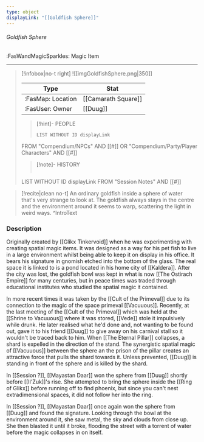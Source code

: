 ```yaml
---
type: object
displayLink: "[[Goldfish Sphere]]"
---
```


###### Goldfish Sphere
<span class="sub2">:FasWandMagicSparkles: Magic Item</span>
___

> [!infobox|no-t right]
> ![[imgGoldfishSphere.png|350]]
>
> | Type | Stat |
> | ---- | ---- |
> | :FasMap: Location | [[Camarath Square]] |
> | :FasUser: Owner | [[Duug]] |
>
>>[!hint]- PEOPLE
>>```dataview
>>LIST WITHOUT ID displayLink
>FROM "Compendium/NPCs" AND [[#]] OR "Compendium/Party/Player Characters" AND [[#]]
>
>>[!note]- HISTORY
>>```dataview
>LIST WITHOUT ID displayLink
>FROM "Session Notes" AND [[#]]

> [!recite|clean no-t]
>	An ordinary goldfish inside a sphere of water that's very strange to look at. The goldfish always stays in the centre and the environment around it seems to warp, scattering the light in weird ways.
>^IntroText

### Description
Originally created by [[Glikx Tinkervoid]] when he was experimenting with creating spatial magic items. It was designed as a way for his pet fish to live in a large environment whilst being able to keep it on display in his office. It bears his signature in gnomish etched into the bottom of the glass. The real space it is linked to is a pond located in his home city of [[Kaldera]]. After the city was lost, the goldfish bowl was kept in what is now [[The Ostirach Empire]] for many centuries, but in peace times was traded through educational institutes who studied the spatial magic it contained.

In more recent times it was taken by the [[Cult of the Primeval]] due to its connection to the magic of the space primeval [[Vacuuous]]. Recently, at the last meeting of the [[Cult of the Primeval]] which was held at the [[Shrine to Vacuuous]] where it was stored, [[Vede]] stole it impulsively while drunk. He later realised what he'd done and, not wanting to be found out, gave it to his friend [[Duug]] to give away on his carnival stall so it wouldn't be traced back to him. When [[The Eternal Pillar]] collapses, a shard is expelled in the direction of the stand. The synergistic spatial magic of [[Vacuuous]] between the sphere an the prison of the pillar creates an attractive force that pulls the shard towards it. Unless prevented, [[Duug]] is standing in front of the sphere and is killed by the shard.

In [[Session ?]], [[Mayastan Daar]] won the sphere from [[Duug]] shortly before [[Il'Zuk]]'s rise. She attempted to bring the sphere inside the [[Ring of Glikx]] before running off to find phoenix, but since you can't nest extradimensional spaces, it did not follow her into the ring.

In [[Session ?]], [[Mayastan Daar]] once again won the sphere from [[Duug]] and found the signature. Looking through the bowl at the environment around it, she saw metal, the sky and clouds from close up. She then blasted it until it broke, flooding the street with a torrent of water before the magic collapses in on itself.